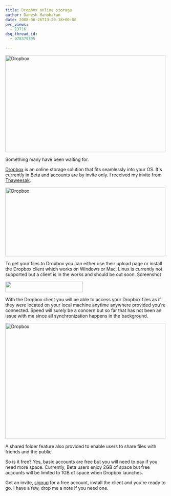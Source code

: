 ```yaml
---
title: Dropbox online storage
author: Danesh Manoharan
date: 2008-06-26T13:29:18+00:00
pvc_views:
  - 13716
dsq_thread_id:
  - 978375395

---
```

[<img loading="lazy" class="alignnone size-medium wp-image-635" title="Dropbox" src="/wp-content/uploads/2008/06/dropbox1.png" alt="Dropbox" width="500" height="302" />][1]

Something many have been waiting for.

[Dropbox][2] is an online storage solution that fits seamlessly into your OS. It's currently in Beta and accounts are by invite only. I received my invite from [Thaweesak][3].

<!--more-->

[<img loading="lazy" class="alignnone size-medium wp-image-636" title="Dropbox" src="/wp-content/uploads/2008/06/dropbox2.png" alt="Dropbox" width="500" height="214" />][4]

To get your files to Dropbox you can either use their upload page or install the Dropbox client which works on Windows or Mac. Linux is currently not supported but a client is in the works and should be out soon. Screenshot

[<img loading="lazy" class="alignnone size-medium wp-image-634" title="dropbox5" src="/wp-content/uploads/2008/06/dropbox5.png" alt="" width="242" height="33" />][5]

With the Dropbox client you will be able to access your Dropbox files as if they were located on your local machine anytime anywhere provided you're connected. Speed will surely be a concern but so far that has not been an issue with me since all synchronization happens in the background.

[<img loading="lazy" class="alignnone size-medium wp-image-638" title="Dropbox" src="/wp-content/uploads/2008/06/dropbox4.png" alt="Dropbox" width="500" height="361" />][6]

A shared folder feature also provided to enable users to share files with friends and the public.

So is it free? Yes, basic accounts are free but you will need to pay if you need more space. Currently, Beta users enjoy 2GB of space but free accounts will be limited to 1GB of space when Dropbox launches.

Get an invite, [signup][2] for a free account, install the client and you're ready to go. I have a few, drop me a note if you need one.

 [1]: /wp-content/uploads/2008/06/dropbox1.png
 [2]: http://getdropbox.com/
 [3]: http://thaweesak.com/
 [4]: /wp-content/uploads/2008/06/dropbox2.png
 [5]: /wp-content/uploads/2008/06/dropbox5.png
 [6]: /wp-content/uploads/2008/06/dropbox4.png
